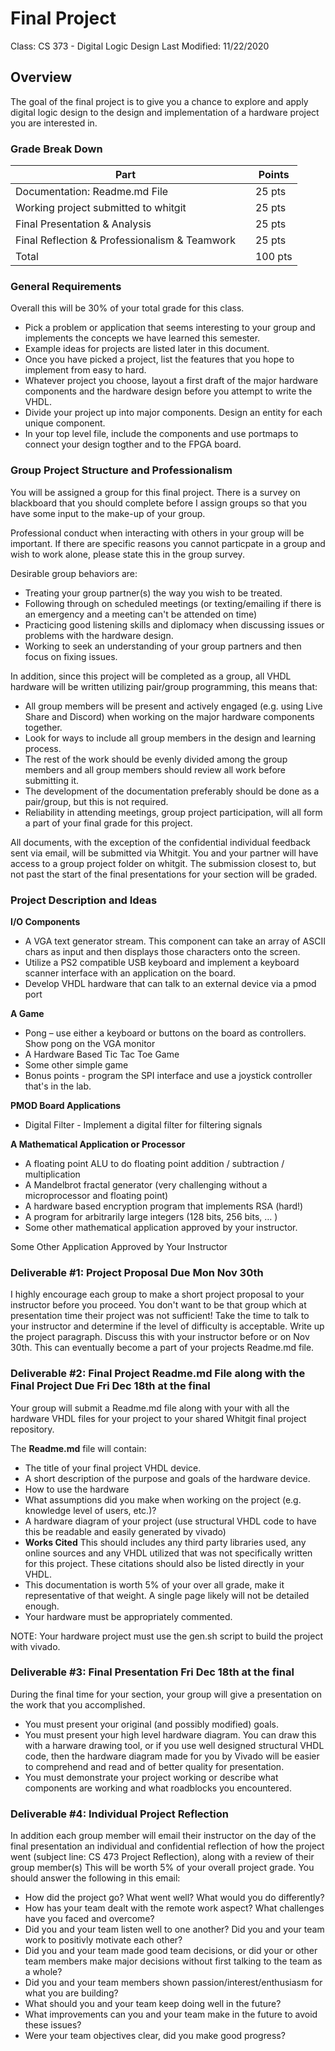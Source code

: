 # Final Project
Class: CS 373 - Digital Logic Design
Last Modified: 11/22/2020

## Overview
The goal of the final project is to give you a chance to explore and apply digital logic design to the design and implementation of a hardware project you are interested in. 


### Grade Break Down
| Part               |                 | Points  |
|--------------------|-----------------|---------|
| Documentation: Readme.md File |      | 25 pts  |    
| Working project submitted to whitgit|   | 25 pts  |
| Final Presentation & Analysis |      | 25 pts  | 
| Final Reflection & Professionalism & Teamwork |         | 25 pts  |
| Total              |                 | 100 pts |

### General Requirements
Overall this will be 30% of your total grade for this class.  
* Pick a problem or application that seems interesting to your group and implements the concepts we have learned this semester. 
* Example ideas for projects are listed later in this document. 
* Once you have picked a project, list the features that you hope to implement from easy to hard. 
* Whatever project you choose, layout a first draft of the major hardware components and the hardware design before you attempt to write the VHDL. 
* Divide your project up into major components. Design an entity for each unique component. 
* In your top level file, include the components and use portmaps to connect your design togther and to the FPGA board.

### Group Project Structure and Professionalism
You will be assigned a group for this final project. There is a survey on blackboard that you should complete before I assign groups so that you have some input to the make-up of your group.

Professional conduct when interacting with others in your group will be important. If there are specific reasons you cannot particpate in a group and wish to work alone, please state this in the group survey.

Desirable group behaviors are:
* Treating your group partner(s) the way you wish to be treated. 
* Following through on scheduled meetings (or texting/emailing if there is an emergency and a meeting can't be attended on time)
* Practicing good listening skills and diplomacy when discussing issues or problems with the hardware design. 
* Working to seek an understanding of your group partners and then focus on fixing issues.

In addition, since this project will be completed as a group, all VHDL hardware will be written utilizing pair/group programming, this means that:
* All group members will be present and actively engaged (e.g. using Live Share and Discord)  when working on the major hardware components together.
* Look for ways to include all group members in the design and learning process.  
* The rest of the work should be evenly divided among the group members and all group members should review all work before submitting it.
* The development of the documentation preferably should be done as a pair/group, but this is not required.
* Reliability in attending meetings, group project participation, will all form a part of your final grade for this project. 
  
All documents, with the exception of the confidential individual feedback sent via email, will be submitted via Whitgit. You and your partner will have access to a group project folder on whitgit. The submission closest to, but not past the start of the final presentations for your section will be graded.

### Project Description and Ideas

__I/O Components__
* A VGA text generator stream. This component can take an array of ASCII chars as input and then displays those characters onto the screen.
* Utilize a PS2 compatible USB keyboard and implement a keyboard scanner interface with an application on the board.
* Develop VHDL hardware that can talk to an external device via a pmod port

__A Game__
* Pong – use either a keyboard or buttons on the board as controllers. Show pong on the VGA monitor
* A Hardware Based Tic Tac Toe Game 
* Some other simple game
* Bonus points - program the SPI interface and use a joystick controller that's in the lab.
  
__PMOD Board Applications__
* Digital Filter - Implement a digital filter for filtering signals 
  
__A Mathematical Application or Processor__
* A floating point ALU to do floating point addition / subtraction / multiplication
* A Mandelbrot fractal generator (very challenging without a microprocessor and floating point)
* A hardware based encryption program that implements RSA (hard!) 
* A program for arbitrarily large integers (128 bits, 256 bits, … ) 
* Some other mathematical application approved by your instructor.
  
Some Other Application Approved by Your Instructor


### Deliverable #1: Project Proposal Due Mon Nov 30th 
I highly encourage each group to make a short project proposal to your instructor before you proceed. You don't want to be that group which at presentation time their project was not sufficient!  Take the time to talk to your instructor and determine if the level of difficulty is acceptable. Write up the project paragraph. Discuss this with your instructor before or on Nov 30th. This can eventually become a part of your projects Readme.md file.

### Deliverable #2: Final Project Readme.md File along  with the Final Project Due Fri Dec 18th at the final
Your group will submit a Readme.md file along with your with all the hardware VHDL files for your project to your shared Whitgit final project repository. 

The __Readme.md__ file will contain:
* The title of your final project VHDL device.
* A short description of the purpose and goals of the hardware device. 
* How to use the hardware
* What assumptions did you make when working on the project (e.g. knowledge level of users, etc.)?
* A hardware diagram of your project (use structural VHDL code to have this be readable and easily generated by vivado)
* __Works Cited__ This should includes any third party libraries used, any online sources and any VHDL utilized that was not specifically written for this project. These citations should also be listed directly in your VHDL.
* This documentation is worth 5% of your over all grade, make it representative of that weight. A single page likely will not be detailed enough.
* Your hardware must be appropriately commented. 

NOTE: Your hardware project must use the gen.sh script to build the project with vivado. 

### Deliverable #3: Final Presentation Fri Dec 18th at the final
During the final time for your section, your group will give a presentation on the work that you accomplished. 

* You must present your original (and possibly modified) goals.
* You must present your high level hardware diagram. You can draw this with a harware drawing tool, or if you use well designed structural VHDL code, then the hardware diagram made for you by Vivado will be easier to comprehend and read and of better quality for presentation.
* You must demonstrate your project working or describe what components are working and what roadblocks you encountered.
  

### Deliverable #4: Individual Project Reflection
In addition each group member will email their instructor on the day of the final presentation an individual and confidential reflection of how the project went (subject line: CS 473 Project Reflection), along with a review of their group member(s) This will be worth 5% of your overall project grade. You should answer the following in this email:

* How did the project go? What went well? What would you do differently?
* How has your team dealt with the remote work aspect? What challenges have you faced and overcome?
* Did you and your team listen well to one another? Did you and your team work to positivly motivate each other? 
* Did you and your team made good team decisions, or did your or other team members make major decisions without first talking to the team as a whole?
* Did you and your team members shown passion/interest/enthusiasm for what you are building?
* What should you and your team keep doing well in the future?
* What improvements can you and your team make in the future to avoid these issues?
* Were your team objectives clear, did you make good progress?
